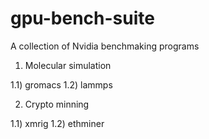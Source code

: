 # gpu-bench-suite
A collection of Nvidia benchmaking programs

1) Molecular simulation

1.1) gromacs
1.2) lammps

2) Crypto minning

1.1) xmrig
1.2) ethminer

